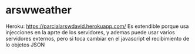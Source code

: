 # arswweather
Heroku: https://parcialarswdavid.herokuapp.com/
Es extendible porque usa injecciones en la aprte de los servidores, y ademas puede usar varios servidores externos, pero si toca cambiar en el javascript el recibimiento de lo objetos JSON
